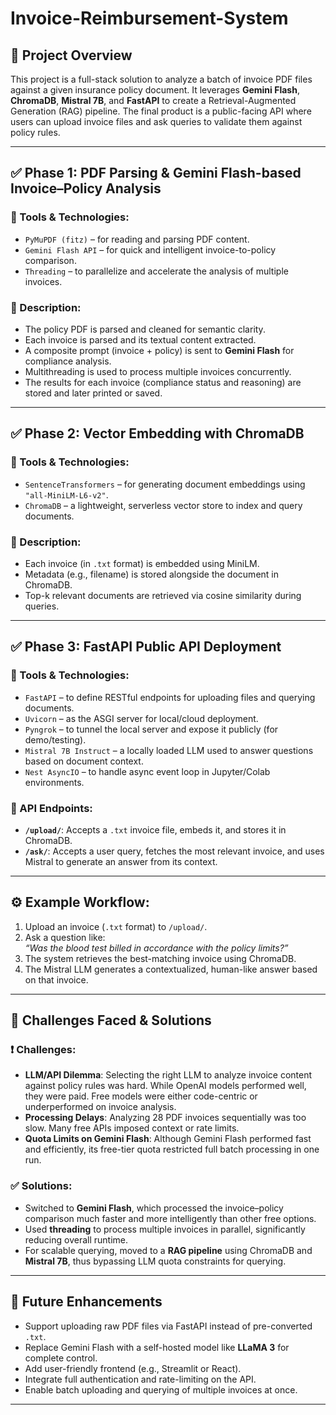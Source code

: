 # Invoice-Reimbursement-System

## 📌 Project Overview

This project is a full-stack solution to analyze a batch of invoice PDF files against a given insurance policy document. It leverages **Gemini Flash**, **ChromaDB**, **Mistral 7B**, and **FastAPI** to create a Retrieval-Augmented Generation (RAG) pipeline. The final product is a public-facing API where users can upload invoice files and ask queries to validate them against policy rules.

---

## ✅ Phase 1: PDF Parsing & Gemini Flash-based Invoice–Policy Analysis

### 🔧 Tools & Technologies:
- `PyMuPDF (fitz)` – for reading and parsing PDF content.
- `Gemini Flash API` – for quick and intelligent invoice-to-policy comparison.
- `Threading` – to parallelize and accelerate the analysis of multiple invoices.

### 📌 Description:
- The policy PDF is parsed and cleaned for semantic clarity.
- Each invoice is parsed and its textual content extracted.
- A composite prompt (invoice + policy) is sent to **Gemini Flash** for compliance analysis.
- Multithreading is used to process multiple invoices concurrently.
- The results for each invoice (compliance status and reasoning) are stored and later printed or saved.

---

## ✅ Phase 2: Vector Embedding with ChromaDB

### 🔧 Tools & Technologies:
- `SentenceTransformers` – for generating document embeddings using `"all-MiniLM-L6-v2"`.
- `ChromaDB` – a lightweight, serverless vector store to index and query documents.

### 📌 Description:
- Each invoice (in `.txt` format) is embedded using MiniLM.
- Metadata (e.g., filename) is stored alongside the document in ChromaDB.
- Top-k relevant documents are retrieved via cosine similarity during queries.

---

## ✅ Phase 3: FastAPI Public API Deployment

### 🔧 Tools & Technologies:
- `FastAPI` – to define RESTful endpoints for uploading files and querying documents.
- `Uvicorn` – as the ASGI server for local/cloud deployment.
- `Pyngrok` – to tunnel the local server and expose it publicly (for demo/testing).
- `Mistral 7B Instruct` – a locally loaded LLM used to answer questions based on document context.
- `Nest AsyncIO` – to handle async event loop in Jupyter/Colab environments.

### 📌 API Endpoints:
- **`/upload/`**: Accepts a `.txt` invoice file, embeds it, and stores it in ChromaDB.
- **`/ask/`**: Accepts a user query, fetches the most relevant invoice, and uses Mistral to generate an answer from its context.

---

## ⚙️ Example Workflow:

1. Upload an invoice (`.txt` format) to `/upload/`.
2. Ask a question like:  
   _“Was the blood test billed in accordance with the policy limits?”_
3. The system retrieves the best-matching invoice using ChromaDB.
4. The Mistral LLM generates a contextualized, human-like answer based on that invoice.

---

## 🧠 Challenges Faced & Solutions

### ❗ Challenges:
- **LLM/API Dilemma**: Selecting the right LLM to analyze invoice content against policy rules was hard. While OpenAI models performed well, they were paid. Free models were either code-centric or underperformed on invoice analysis.
- **Processing Delays**: Analyzing 28 PDF invoices sequentially was too slow. Many free APIs imposed context or rate limits.
- **Quota Limits on Gemini Flash**: Although Gemini Flash performed fast and efficiently, its free-tier quota restricted full batch processing in one run.

### ✅ Solutions:
- Switched to **Gemini Flash**, which processed the invoice–policy comparison much faster and more intelligently than other free options.
- Used **threading** to process multiple invoices in parallel, significantly reducing overall runtime.
- For scalable querying, moved to a **RAG pipeline** using ChromaDB and **Mistral 7B**, thus bypassing LLM quota constraints for querying.

---

## 🚀 Future Enhancements

- Support uploading raw PDF files via FastAPI instead of pre-converted `.txt`.
- Replace Gemini Flash with a self-hosted model like **LLaMA 3** for complete control.
- Add user-friendly frontend (e.g., Streamlit or React).
- Integrate full authentication and rate-limiting on the API.
- Enable batch uploading and querying of multiple invoices at once.

---

